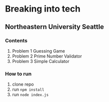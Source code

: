 # Breaking into tech 
## Northeastern University Seattle

### Contents
1. Problem 1 Guessing Game
2. Problem 2 Prime Number Validator
3. Problem 3 Simple Calculator

### How to run 
1. clone repo
2. run `npm install`
3. run `node index.js`
